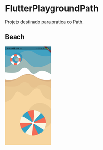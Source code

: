 # FlutterPlaygroundPath

Projeto destinado para pratica do Path.


## Beach
<p float="left">
<img src="midia/beach.jpg"   width="150" >
 </p>
